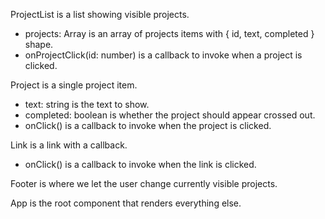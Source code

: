 ProjectList is a list showing visible projects.
- projects: Array is an array of projects items with { id, text, completed } shape.
- onProjectClick(id: number) is a callback to invoke when a project is clicked.

Project is a single project item.
- text: string is the text to show.
- completed: boolean is whether the project should appear crossed out.
- onClick() is a callback to invoke when the project is clicked.

Link is a link with a callback.
- onClick() is a callback to invoke when the link is clicked.

Footer is where we let the user change currently visible projects.

App is the root component that renders everything else.

